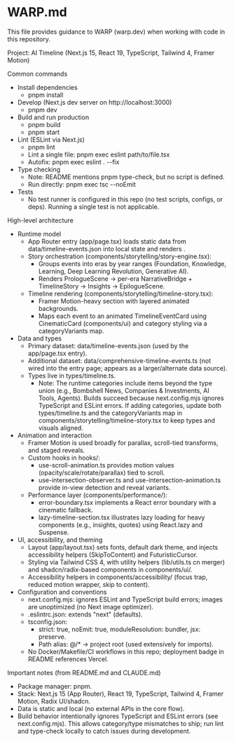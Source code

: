 # WARP.md

This file provides guidance to WARP (warp.dev) when working with code in this repository.

Project: AI Timeline (Next.js 15, React 19, TypeScript, Tailwind 4, Framer Motion)

Common commands
- Install dependencies
  - pnpm install
- Develop (Next.js dev server on http://localhost:3000)
  - pnpm dev
- Build and run production
  - pnpm build
  - pnpm start
- Lint (ESLint via Next.js)
  - pnpm lint
  - Lint a single file: pnpm exec eslint path/to/file.tsx
  - Autofix: pnpm exec eslint . --fix
- Type checking
  - Note: README mentions pnpm type-check, but no script is defined.
  - Run directly: pnpm exec tsc --noEmit
- Tests
  - No test runner is configured in this repo (no test scripts, configs, or deps). Running a single test is not applicable.

High-level architecture
- Runtime model
  - App Router entry (app/page.tsx) loads static data from data/timeline-events.json into local state and renders <StoryEngine events={...} />.
  - Story orchestration (components/storytelling/story-engine.tsx):
    - Groups events into eras by year ranges (Foundation, Knowledge, Learning, Deep Learning Revolution, Generative AI).
    - Renders PrologueScene → per-era NarrativeBridge + TimelineStory → Insights → EpilogueScene.
  - Timeline rendering (components/storytelling/timeline-story.tsx):
    - Framer Motion-heavy section with layered animated backgrounds.
    - Maps each event to an animated TimelineEventCard using CinematicCard (components/ui) and category styling via a categoryVariants map.
- Data and types
  - Primary dataset: data/timeline-events.json (used by the app/page.tsx entry).
  - Additional dataset: data/comprehensive-timeline-events.ts (not wired into the entry page; appears as a larger/alternate data source).
  - Types live in types/timeline.ts.
    - Note: The runtime categories include items beyond the type union (e.g., Bombshell News, Companies & Investments, AI Tools, Agents). Builds succeed because next.config.mjs ignores TypeScript and ESLint errors. If adding categories, update both types/timeline.ts and the categoryVariants map in components/storytelling/timeline-story.tsx to keep types and visuals aligned.
- Animation and interaction
  - Framer Motion is used broadly for parallax, scroll-tied transforms, and staged reveals.
  - Custom hooks in hooks/:
    - use-scroll-animation.ts provides motion values (opacity/scale/rotate/parallax) tied to scroll.
    - use-intersection-observer.ts and use-intersection-animation.ts provide in-view detection and reveal variants.
  - Performance layer (components/performance/):
    - error-boundary.tsx implements a React error boundary with a cinematic fallback.
    - lazy-timeline-section.tsx illustrates lazy loading for heavy components (e.g., insights, quotes) using React.lazy and Suspense.
- UI, accessibility, and theming
  - Layout (app/layout.tsx) sets fonts, default dark theme, and injects accessibility helpers (SkipToContent) and FuturisticCursor.
  - Styling via Tailwind CSS 4, with utility helpers (lib/utils.ts cn merger) and shadcn/radix-based components in components/ui/.
  - Accessibility helpers in components/accessibility/ (focus trap, reduced motion wrapper, skip to content).
- Configuration and conventions
  - next.config.mjs: ignores ESLint and TypeScript build errors; images are unoptimized (no Next image optimizer).
  - .eslintrc.json: extends "next" (defaults).
  - tsconfig.json:
    - strict: true, noEmit: true, moduleResolution: bundler, jsx: preserve.
    - Path alias: @/* → project root (used extensively for imports).
  - No Docker/Makefile/CI workflows in this repo; deployment badge in README references Vercel.

Important notes (from README.md and CLAUDE.md)
- Package manager: pnpm.
- Stack: Next.js 15 (App Router), React 19, TypeScript, Tailwind 4, Framer Motion, Radix UI/shadcn.
- Data is static and local (no external APIs in the core flow).
- Build behavior intentionally ignores TypeScript and ESLint errors (see next.config.mjs). This allows category/type mismatches to ship; run lint and type-check locally to catch issues during development.
